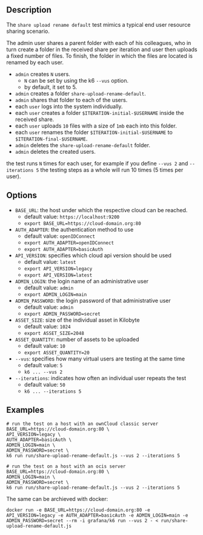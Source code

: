 ## Description
The `share upload rename default` test mimics a typical end user resource sharing scenario.

The admin user shares a parent folder with each of his colleagues, who in turn create a folder
in the received share per iteration and user then uploads a fixed number of files.
To finish, the folder in which the files are located is renamed by each user.

* `admin` creates `N` users.
  * `N` can be set by using the k6 `--vus` option.
  * by default, it set to 5.
* `admin` creates a folder `share-upload-rename-default`.
* `admin` shares that folder to each of the users.
* each `user` logs into the system individually.
* each `user` creates a folder `$ITERATION-initial-$USERNAME` inside the received share.
* each `user` uploads `10` files with a size of `1mb` each into this folder.
* each `user` renames the folder `$ITERATION-initial-$USERNAME` to `$ITERATION-final-$USERNAME`.
* `admin` deletes the `share-upload-rename-default` folder.
* `admin` deletes the created users.

the test runs `N` times for each user, for example if you define `--vus 2` and `--iterations 5`
the testing steps as a whole will run 10 times (5 times per user).

## Options
* `BASE_URL`: the host under which the respective cloud can be reached.
  * default value: `https://localhost:9200`
  * `export BASE_URL=https://cloud-domain.org:80`
* `AUTH_ADAPTER`: the authentication method to use
  * default value: `openIDConnect`
  * `export AUTH_ADAPTER=openIDConnect`
  * `export AUTH_ADAPTER=basicAuth`
* `API_VERSION`: specifies which cloud api version should be used
	* default value: `latest`
	* `export API_VERSION=legacy`
	* `export API_VERSION=latest`
* `ADMIN_LOGIN`: the login name of an administrative user
	* default value: `admin`
	* `export ADMIN_LOGIN=main`
* `ADMIN_PASSWORD`: the login password of that administrative user
	* default value: `admin`
	* `export ADMIN_PASSWORD=secret`
* `ASSET_SIZE`: size of the individual asset in Kilobyte
	* default value: `1024`
	* `export ASSET_SIZE=2048`
* `ASSET_QUANTITY`: number of assets to be uploaded
	* default value: `10`
	* `export ASSET_QUANTITY=20`
* `--vus`: specifies how many virtual users are testing at the same time
	* default value: `5`
	* `k6 ... --vus 2`
* `--iterations`: indicates how often an individual user repeats the test
	* default value: `50`
	* `k6 ... --iterations 5`

## Examples
```shell
# run the test on a host with an ownCloud classic server
BASE_URL=https://cloud-domain.org:80 \
API_VERSION=legacy \
AUTH_ADAPTER=basicAuth \
ADMIN_LOGIN=main \
ADMIN_PASSWORD=secret \
k6 run run/share-upload-rename-default.js --vus 2 --iterations 5

# run the test on a host with an ocis server
BASE_URL=https://cloud-domain.org:80 \
ADMIN_LOGIN=main \
ADMIN_PASSWORD=secret \
k6 run run/share-upload-rename-default.js --vus 2 --iterations 5
```

The same can be archieved with docker:
```shell
docker run -e BASE_URL=https://cloud-domain.org:80 -e API_VERSION=legacy -e AUTH_ADAPTER=basicAuth -e ADMIN_LOGIN=main -e ADMIN_PASSWORD=secret --rm -i grafana/k6 run --vus 2 - < run/share-upload-rename-default.js
```
